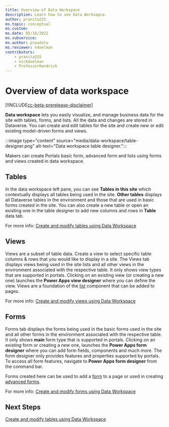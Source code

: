 ```yaml
---
title: Overview of Data Workspace
description: Learn how to use Data Worksapce.
author: pranita225
ms.topic: conceptual
ms.custom: 
ms.date: 05/16/2022
ms.subservice:
ms.author: prpadalw
ms.reviewer: ndoelman
contributors:
    - pranita225
    - nickdoelman
    - ProfessorKendrick
---
```

# Overview of data workspace

[!INCLUDE[cc-beta-prerelease-disclaimer](../includes/cc-beta-prerelease-disclaimer.md)]

**Data workspace** lets you easily visualize, and manage business data for the site with tables, forms, and lists. All the data and changes are stored in Dataverse. You can create and edit tables for the site and create new or edit existing model-driven forms and views.

:::image type="content" source="media/data-workspace/table-designer.png" alt-text="Data workspace table designer.":::

Makers can create Portals basic form, advanced form and lists using forms and views created in data workspace.

## Tables

In the data workspace left pane, you can see **Tables in this site** which contextually displays all tables being used in the site. **Other tables** displays all Dataverse tables in the environment and those that are used in basic forms created in the site. You can also create a new table or open an existing one in the table designer to add new columns and rows in **Table** data tab.

For more info: [Create and modify tables using Data Workspace](../configure/data-workspace-tables.md)

## Views

Views are a subset of table data. Create a view to select specific table columns & rows that you would like to display in a site. The Views tab displays views being used in the site lists and all other views in the environment associated with the respective table. It only shows view types that are supported in portals. Clicking on an existing view (or creating a new one) launches the **Power Apps view designer** where you can define the view. Views are a foundation of the [list](add-list.md) component that can be added to pages.

For more info: [Create and modify views using Data Workspace](../configure/data-workspace-views.md)

## Forms

Forms tab displays the forms being used in the basic forms used in the site and all other forms in the environment associated with the respective table. It only shows **main** form type that is supported in portals. Clicking on an existing form or creating a new one, launches the **Power Apps form designer** where you can add form fields, components and much more. The form designer only provides features and properties supported by portals. To access all form features, navigate to **Power Apps form designer** from the command bar.

Forms created here can be used to add a [form](add-form.md) to a page or used in creating [advanced forms](advanced-forms.md).

For more info: [Create and modify forms using Data Workspace](../configure/data-workspace-forms.md)

## Next Steps
[Create and modify tables using Data Workspace](../configure/data-workspace-tables.md)
